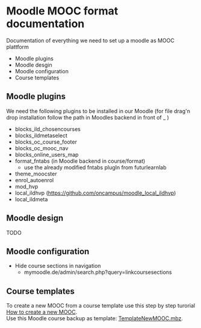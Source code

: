 # Moodle MOOC format documentation #
Documentation of everything we need to set up a moodle as MOOC plattform
* Moodle plugins
* Moodle desgin
* Moodle configuration
* Course templates
## Moodle plugins ##
We need the following plugins to be installed in our Moodle
(for file drag'n drop installation follow the path in Moodles backend in front of _ )
* blocks_ild_chosencourses
* blocks_ildmetaselect
* blocks_oc_course_footer
* blocks_oc_mooc_nav
* blocks_online_users_map
* format_fntabs (in Moodle backend in course/format)
  * use the already modified fntabs plugIn from futurlearnlab 
* theme_moocster
* enrol_autoenrol
* mod_hvp
* local_ildhvp (https://github.com/oncampus/moodle_local_ildhvp)
* local_ildmeta
## Moodle design ##
TODO
## Moodle configuration ##
* Hide course sections in navigation
  * mymoodle.de/admin/search.php?query=linkcoursesections
## Course templates ##
To create a new MOOC from a course template use this step by step turorial [How to create a new MOOC](https://github.com/ild-thl/moodle-moocformat/blob/main/HowTo_create_a_new_MOOC.md).  
Use this Moodle course backup as template: [TemplateNewMOOC.mbz](https://github.com/ild-thl/moodle-moocformat/blob/main/TemplateNewMOOC.mbz).
